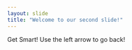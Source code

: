 ```yaml
---
layout: slide
title: "Welcome to our second slide!"
---
```

Get Smart!
Use the left arrow to go back!
